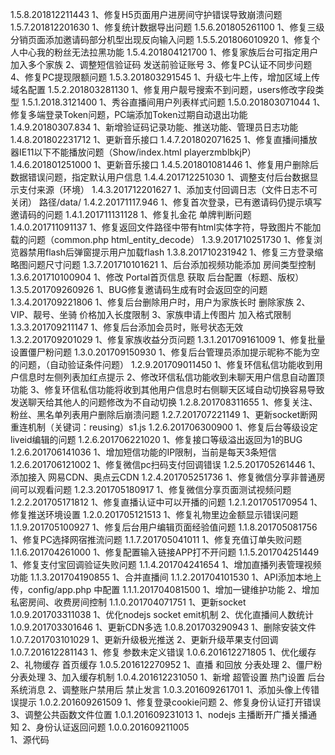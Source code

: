 ﻿1.5.8.201812211443
    1、修复H5页面用户进房间守护错误导致崩溃问题
1.5.7.201812201630
    1、修复统计数据导出问题
1.5.6.201805261100
    1、修复三级分销页面添加邀请码部分机型出现反向输入问题
1.5.5.201806010920
	1、修复个人中心我的粉丝无法拉黑功能
1.5.4.201804121700
    1、修复家族后台可指定用户加入多个家族
    2、调整短信验证码 发送前验证账号
    3、修复PC认证不同步问题
    4、修复PC提现限额问题
1.5.3.201803291545
    1、升级七牛上传，增加区域上传域名配置
1.5.2.201803281130
    1、修复用户靓号搜索不到问题，users修改字段类型
1.5.1.2018.3121400
    1、秀谷直播间用户列表样式问题
1.5.0.201803071044
    1、修复多端登录Token问题，PC端添加Token过期自动退出功能
1.4.9.20180307.834
    1、新增验证码记录功能、推送功能、管理员日志功能
1.4.8.201802231712
    1、更新音乐接口
1.4.7.201802071625
    1、修复直播间播放器IE11以下不能播放问题（Show/index.html  playerzmblbkjP）
1.4.6.201801251000
    1、更新音乐接口
1.4.5.201801081446
    1、修复用户删除后数据错误问题，指定默认用户信息
1.4.4.201712251030
    1、调整支付后台数据显示支付来源（环境）
1.4.3.201712201627
    1、添加支付回调日志（文件日志不可关闭） 路径/data/
1.4.2.20171117.946
    1、修复首次登录，已有邀请码仍提示填写邀请码的问题
1.4.1.201711131128
    1、修复扎金花 单牌判断问题 
1.4.0.201711091137
    1、修复返回文件路径中带有html实体字符，导致图片不能加载的问题（common.php   html_entity_decode）
1.3.9.201710251730
	1、修复浏览器禁用flash后弹窗提示用户加载flash
1.3.8.201710231942
	1、修复三方登录缩略图问题尺寸问题
1.3.7.201710101621
	1、后台添加视频功能添加 房间类型控制
1.3.6.201710100904
	1、修改 Portal首页信息 获取 后台配置（标题、版权）
1.3.5.201709260926
	1、BUG修复邀请码生成有时会返回空的问题
1.3.4.201709221806
	1、修复后台删除用户时，用户为家族长时 删除家族
	2、VIP、靓号、坐骑 价格加入长度限制
	3、家族申请上传图片 加入格式限制
1.3.3.201709211147
	1、修复后台添加会员时，账号状态无效
1.3.2.201709201029
	1、修复家族收益分页问题
1.3.1.201709161009
	1、修复批量设置僵尸粉问题
1.3.0.201709150930
	1、修复后台管理员添加提示昵称不能为空的问题，（自动验证条件问题）
1.2.9.201709011450
	1、修复环信私信功能收到用户信息时左侧列表加红点提示
	2、修改环信私信功能收到未聊天用户信息自动置顶功能
	3、修复环信私信功能将收到其他用户信息时右侧聊天区域自动切换容易导致发送聊天给其他人的问题修改为不自动切换
1.2.8.201708311655
	1、修复关注、粉丝、黑名单列表用户删除后崩溃问题 
1.2.7.201707221149
	1、更新socket断网重连机制（关键词：reusing）s1.js
1.2.6.201706300900
	1、修复后台等级设定liveid编辑的问题
1.2.6.201706221020
	1、修复接口等级溢出返回为1的BUG
1.2.6.201706141036
	1、增加短信功能的IP限制，当前是每天3条短信
1.2.6.201706121002
	1、修复微信pc扫码支付回调错误
1.2.5.201705261446
	1、添加接入 网易CDN、奥点云CDN
1.2.4.201705251736
	1、修复微信分享非普通房间可以观看问题
1.2.3.201705180917
	1、修复微信分享页面测试视频问题
1.2.2.201705171812
	1、修复直播认证中可以开播的问题
1.2.1.201705170954
	1、修复推送环境设置
1.2.0.201705121513
	1、修复礼物里边金额显示错误问题
1.1.9.201705100927
	1、修复后台用户编辑页面经验值问题
1.1.8.201705081756
	1、修复PC选择网宿推流问题
1.1.7.201705041011
	1、修复充值订单失败问题
1.1.6.201704261000
	1、修复配置输入链接APP打不开问题
1.1.5.201704251449
	1、修复支付宝回调验证失败问题
1.1.4.201704241654
	1、增加直播列表管理视频功能
1.1.3.201704190855
	1、合并直播间
1.1.2.201704101530
	1、API添加本地上传，config/app.php 中配置
1.1.1.201704081500
	1、增加一键维护功能
	2、增加私密房间、收费房间控制
1.1.0.201704071751
	1、更新socket
1.0.9.201703311038
	1、优化nodejs socket emit机制
	2、优化直播间人数统计
1.0.9.201703301646
	1、更新CDN多选
1.0.8.201703290943
	1、删除安装文件
1.0.7.201703101029
	1、更新升级极光推送
	2、更新升级苹果支付回调
1.0.7.201612281143
	1、修复 参数未定义错误
1.0.6.201612271805
	1、优化缓存
	2、礼物缓存  首页缓存
1.0.5.201612270952
	1、直播 和回放 分表处理
	2、僵尸粉 分表处理
	3、加入缓存机制
1.0.4.201612231050
	1、新增 超管设置 热门设置  后台系统消息
	2、调整账户禁用后 禁止发言
1.0.3.201609261701
	1、添加头像上传错误提示
1.0.2.201609261509
	1、修复登录cookie问题 
	2、修复身份认证打开错误
	3、调整公共函数文件位置
1.0.1.201609231013
	1、nodejs 主播断开广播关播通知
	2、身份认证返回问题
1.0.0.201609211005   
	1、源代码     
